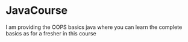 # JavaCourse
I am providing the OOPS basics java where you can learn the complete basics as for a fresher in this course
